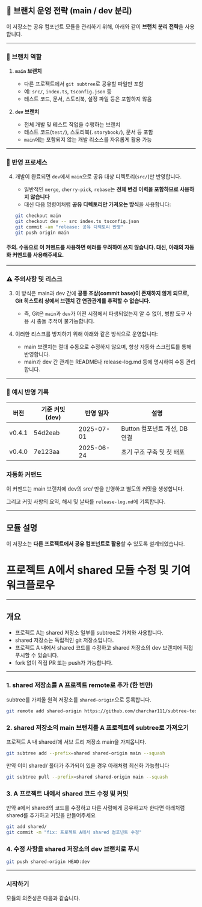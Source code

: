 ## 🔧 브랜치 운영 전략 (main / dev 분리)

이 저장소는 공유 컴포넌트 모듈을 관리하기 위해, 아래와 같이 **브랜치 분리 전략**을 사용합니다.

---

### 📁 브랜치 역할

1. **`main` 브랜치**

   - 다른 프로젝트에서 `git subtree`로 공유할 파일만 포함
   - 예: `src/`, `index.ts`, `tsconfig.json` 등
   - 테스트 코드, 문서, 스토리북, 설정 파일 등은 포함하지 않음

2. **`dev` 브랜치**
   - 전체 개발 및 테스트 작업을 수행하는 브랜치
   - 테스트 코드(`test/`), 스토리북(`.storybook/`), 문서 등 포함
   - `main`에는 포함되지 않는 개발 리소스를 자유롭게 활용 가능

---

### 🔁 반영 프로세스

4. 개발이 완료되면 `dev`에서 `main`으로 공유 대상 디렉토리(`src/`)만 반영합니다.

   - 일반적인 `merge`, `cherry-pick`, `rebase`는 **전체 변경 이력을 포함하므로 사용하지 않습니다**
   - 대신 다음 명령어처럼 **공유 디렉토리만 가져오는 방식**을 사용합니다:

   ```bash
   git checkout main
   git checkout dev -- src index.ts tsconfig.json
   git commit -am "release: 공유 디렉토리 반영"
   git push origin main
   ```

#### 주의. 수동으로 이 커맨드를 사용하면 에러를 우려하여 쓰지 않습니다. 대신, 아래의 자동화 커맨드를 사용해주세요.

---

### ⚠️ 주의사항 및 리스크

3. 이 방식은 main과 dev 간에 **공통 조상(commit base)이 존재하지 않게 되므로, Git 히스토리 상에서 브랜치 간 연관관계를 추적할 수 없습니다.**

   - 즉, Git은 `main`과 `dev`가 어떤 시점에서 파생되었는지 알 수 없어, 병합 도구 사용 시 충돌 추적이 불가능합니다.

4. 이러한 리스크를 방지하기 위해 아래와 같은 방식으로 운영합니다:

   - main 브랜치는 절대 수동으로 수정하지 않으며, 항상 자동화 스크립트를 통해 반영합니다.
   - main과 dev 간 관계는 README나 release-log.md 등에 명시하여 수동 관리합니다.

---

### 📄 예시 반영 기록

| 버전   | 기준 커밋 (dev) | 반영 일자  | 설명                          |
| ------ | --------------- | ---------- | ----------------------------- |
| v0.4.1 | 54d2eab         | 2025-07-01 | Button 컴포넌트 개선, DB 연결 |
| v0.4.0 | 7e123aa         | 2025-06-24 | 초기 구조 구축 및 첫 배포     |

### 자동화 커맨드

이 커맨드는 main 브랜치에 dev의 src/ 만을 반영하고 별도의 커밋을 생성합니다.

그리고 커밋 사항의 요약, 해시 및 날짜를 `release-log.md`에 기록합니다.

---

## 모듈 설명

이 저장소는 **다른 프로젝트에서 공유 컴포넌트로 활용**할 수 있도록 설계되었습니다.

# 프로젝트 A에서 shared 모듈 수정 및 기여 워크플로우

---

## 개요

- 프로젝트 A는 shared 저장소 일부를 subtree로 가져와 사용합니다.
- shared 저장소는 독립적인 git 저장소입니다.
- 프로젝트 A 내에서 shared 코드를 수정하고 shared 저장소의 dev 브랜치에 직접 푸시할 수 있습니다.
- fork 없이 직접 PR 또는 push가 가능합니다.

---

### 1. shared 저장소를 A 프로젝트 remote로 추가 (한 번만)

subtree를 가져올 원격 저장소를 `shared-origin`으로 등록합니다.

```bash
git remote add shared-origin https://github.com/charchar111/subtree-test1.git
```

### 2. shared 저장소의 main 브랜치를 A 프로젝트에 subtree로 가져오기

프로젝트 A 내 shared/에 서브 트리 저장소 main을 가져옵니다.

```bash
git subtree add --prefix=shared shared-origin main --squash
```

만약 이미 shared/ 폴더가 추가되어 있을 경우 아래처럼 최신화 가능합니다

```bash
git subtree pull --prefix=shared shared-origin main --squash
```

### 3. A 프로젝트 내에서 shared 코드 수정 및 커밋

만약 a에서 shared의 코드를 수정하고 다른 사람에게 공유하고자 한다면
아래처럼 shared를 추가하고 커밋을 만들어주세요

```bash
git add shared/
git commit -m "fix: 프로젝트 A에서 shared 컴포넌트 수정"
```

### 4. 수정 사항을 shared 저장소의 dev 브랜치로 푸시

```bash
git push shared-origin HEAD:dev
```

---

### 시작하기

모듈의 의존성은 다음과 같습니다.
